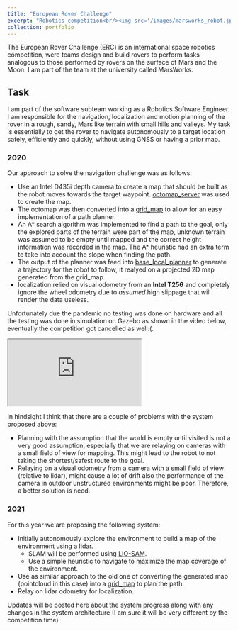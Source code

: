 ```yaml
---
title: "European Rover Challenge"
excerpt: "Robotics competition<br/><img src='/images/marsworks_robot.jpg' width='500' height='300'>"
collection: portfolio
---
```


The European Rover Challenge (ERC) is an international space robotics competition, were teams design
and build rovers to perform tasks analogous to those performed by rovers on the surface of Mars and
the Moon. I am part of the team at the university called MarsWorks.


## Task

I am part of the software subteam working as a Robotics Software Engineer. I am responsible for the
navigation, localization and motion planning of the rover in a rough, sandy, Mars like terrain with small hills and valleys.
My task is essentially to get the rover to navigate autonomously to a target location safely, efficiently and quickly, without using GNSS or having a prior map.


### 2020

Our approach to solve the navigation challenge was as follows:
* Use an Intel D435i depth camera to create a map that should be built as the robot moves towards the target waypoint. [octomap_server](http://wiki.ros.org/octomap_server) 
was used to create the map.
* The octomap was then converted into a [grid_map](https://github.com/ANYbotics/grid_map) to allow for an easy implementation of a path planner.
* An A* search algorithm was implemented to find a path to the goal, only the explored parts of the terrain were part of the map, unknown terrain was assumed to be empty 
until mapped and the correct height information was recorded in the map. The A* heuristic had an extra term to take into account the slope when finding the path.
* The output of the planner was feed into [base_local_planner](http://wiki.ros.org/base_local_planner) to generate a trajectory for the robot to follow, it realyed on a projected 2D map generated from the grid_map.
* localization relied on visual odometry from an **Intel T256** and completely ignore the wheel odometry due to *assumed* high slippage that will render the data useless.

Unfortunately due the pandemic no testing was done on hardware and all the testing was done in simulation on Gazebo as shown in the video below, eventually the competition got cancelled as well:(.

<iframe src="https://www.youtube.com/embed/jNA-4pEMKtk"></iframe>


In hindsight I think that there are a couple of problems with the system proposed above:
* Planning with the assumption that the world is empty until visited is not a very good assumption, especially that we are relaying on cameras with 
a small field of view for mapping. This might lead to the robot to not taking the shortest/safest route to the goal.
* Relaying on a visual odometry from a camera with a small field of view (relative to lidar), might cause a lot of drift also the performance of the camera in outdoor
unstructured environments might be poor. Therefore, a better solution is need.


### 2021

For this year we are proposing the following system:
* Initially autonomously explore the environment to build a map of the environment using a lidar.
    * SLAM will be performed using [LIO-SAM](https://github.com/TixiaoShan/LIO-SAM).
    * Use a simple heuristic to navigate to maximize the map coverage of the environment. 
* Use as similar approach to the old one of converting the generated map (pointcloud in this case) into a [grid_map](https://github.com/ANYbotics/grid_map) to plan the path.
* Relay on lidar odometry for localization.

Updates will be posted here about the system progress along with any changes in the system architecture (I am sure it will be very different by the competition time).
